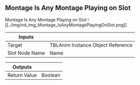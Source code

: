 ## Montage Is Any Montage Playing on Slot
Montage Is Any Montage Playing on Slot
![[../img/nd_img_Montage_IsAnyMontagePlayingOnSlot.png]]

|Inputs||
|--|--|
| Target | TBLAnim Instance Object Reference |
| Slot Node Name | Name |

|Outputs||
|--|--|
| Return Value | Boolean |

